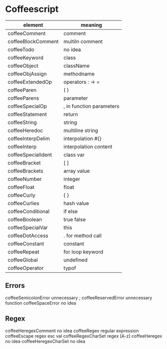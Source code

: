 Coffeescript
============

element                | meaning
-----------------------|-------------------------
coffeeComment          | comment
coffeeBlockComment     | multiln comment
coffeeTodo             | no idea
coffeeKeyword          | class
coffeeObject           | className
coffeeObjAssign        | methodname
coffeeExtendedOp       | operators : -> =
coffeeParen            | ( )
coffeeParens           | parameter
coffeeSpecialOp        | , in function parameters
coffeeStatement        | return
coffeeString           | string
coffeeHeredoc          | multiline string
coffeeInterpDelim      | interpolation #{}
coffeeInterp           | interpolation content
coffeeSpecialIdent     | class var
coffeeBracket          | [ ]
coffeeBrackets         | array value
coffeeNumber           | integer
coffeeFloat            | float
coffeeCurly            | { }
coffeeCurlies          | hash value
coffeeConditional      | if else
coffeeBoolean          | true false
coffeeSpecialVar       | this
coffeeDotAccess        | . for method call
coffeeConstant         | constant
coffeeRepeat           | for loop keyword
coffeeGlobal           | undefined
coffeeOperator         | typof

Errors
------

coffeeSemicolonError   unnecessary ;
coffeeReservedError    unnecessary function
coffeeSpaceError       no idea

Regex
-----

coffeeHeregexComment   no idea
coffeeRegex            regular expression
coffeeEscape           regex esc val
coffeeRegexCharSet     regex [A-z]
coffeeHeregex          no idea
coffeeHeregexCharSet   no idea
